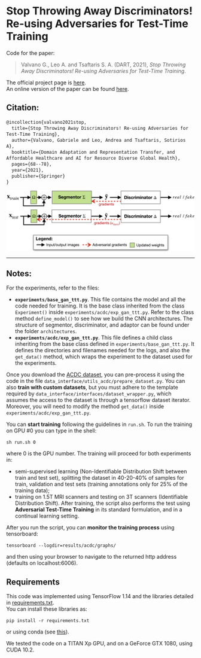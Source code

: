   
#  Stop Throwing Away Discriminators! <br>Re-using Adversaries for Test-Time Training  
  Code for the paper:    

> Valvano G., Leo A. and Tsaftaris S. A. (DART, 2021), *Stop Throwing Away Discriminators! Re-using Adversaries for Test-Time Training*.    

The official project page is [here](https://vios-s.github.io/adversarial-test-time-training/).    
An online version of the paper can be found [here](https://arxiv.org/abs/2108.12280).    
  
## Citation: 
``` 
@incollection{valvano2021stop,
  title={Stop Throwing Away Discriminators! Re-using Adversaries for Test-Time Training},
  author={Valvano, Gabriele and Leo, Andrea and Tsaftaris, Sotirios A},
  booktitle={Domain Adaptation and Representation Transfer, and Affordable Healthcare and AI for Resource Diverse Global Health},
  pages={68--78},
  year={2021},
  publisher={Springer}
}
```    

 <img src="https://github.com/vios-s/adversarial-test-time-training/blob/main/images/banner.png" alt="adversarial_ttt" width="800"/>  
  
----------------------------------    
 ## Notes:   
For the experiments, refer to the files:
- **`experiments/base_gan_ttt.py`**. This file contains the model and all the code needed for training. It is the base class inherited from the class `Experiment()` inside `experiments/acdc/exp_gan_ttt.py`. Refer to the class method `define_model()` to see how we build the CNN architectures.  The structure of segmentor, discriminator, and adaptor can be found under the folder `architectures`.  
- **`experiments/acdc/exp_gan_ttt.py`**. This file defines a child class inheriting from the base class defined in `experiments/base_gan_ttt.py`. It defines the directories and filenames needed for the logs, and also the `get_data()` method, which wraps the experiment to the dataset used for the experiments.
    
Once you download the [ACDC dataset](https://www.creatis.insa-lyon.fr/Challenge/acdc/databases.html), you can pre-process it using the code in the file `data_interface/utils_acdc/prepare_dataset.py`. 
You can also **train with custom datasets**, but you must adhere to the template required by `data_interface/interfaces/dataset_wrapper.py`, which assumes the access to the dataset is through a tensorflow dataset iterator. Moreover, you will need to modify the method `get_data()` inside `experiments/acdc/exp_gan_ttt.py`.

You can **start training** following the guidelines in `run.sh`. To run the training on GPU #0 you can type in the shell: 
```
sh run.sh 0
```
where 0 is the GPU number. The training will proceed for both experiments in:
- semi-supervised learning (Non-Identifiable Distribution Shift between train and test set), splitting the dataset in 40-20-40% of samples for train, validation and test sets (training annotations only for 25% of the training data);
- training on 1.5T MRI scanners and testing on 3T scanners (Identifiable Distribution Shift).
After training, the script also performs the test using **Adversarial Test-Time Training** in its standard formulation, and in a continual learning setting.

After you run the script, you can **monitor the training process** using tensorboard:  
```
tensorboard --logdir=results/acdc/graphs/
```  
and then using your browser to navigate to the returned http address (defaults on localhost:6006). 
  
## Requirements  
This code was implemented using TensorFlow 1.14 and the libraries detailed in [requirements.txt](https://github.com/gvalvano/multiscale-pyag/requirements.txt).  
You can install these libraries as:  
```
pip install -r requirements.txt
```  
or using conda (see [this](https://stackoverflow.com/questions/51042589/conda-version-pip-install-r-requirements-txt-target-lib)).  
  
We tested the code on a TITAN Xp GPU, and on a GeForce GTX 1080, using CUDA 10.2.